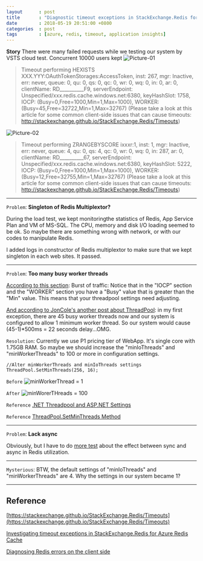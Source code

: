 ```yaml
---
layout      : post
title       : "Diagnostic timeout exceptions in StackExchange.Redis for Azure Redis Cache"
date        : 2018-05-19 20:51:00 +0800
categories  : post
tags        : [azure, redis, timeout, application insights]
---
```


**Story**
There were many failed requests while we testing our system by VSTS cloud test. Concurrent 10000 users kept 
![Picture-01](https://2.bp.blogspot.com/-vtXs8coCoXg/Wv_I92kcKjI/AAAAAAAAUaU/tKeRGJ_QT2YmBwJ-6EH2zSbmHfbayCkfwCLcBGAs/s1600/Diagnostic-timeout-exceptions-for-redis-01.png)
>Timeout performing HEXISTS XXX.YYY:OAuthTokenStorages:AccessToken, inst: 267, mgr: Inactive, err: never, queue: 0, qu: 0, qs: 0, qc: 0, wr: 0, wq: 0, in: 0, ar: 0, clientName: RD__________F9, serverEndpoint: Unspecified/xxx.redis.cache.windows.net:6380, keyHashSlot: 1758, IOCP: (Busy=0,Free=1000,Min=1,Max=1000), WORKER: (Busy=45,Free=32722,Min=1,Max=32767) (Please take a look at this article for some common client-side issues that can cause timeouts: http://stackexchange.github.io/StackExchange.Redis/Timeouts) 

![Picture-02](https://4.bp.blogspot.com/-S4H1S4cWlcA/Wv_JcxvoYyI/AAAAAAAAUac/XBr29445ZcoclhYRukjB4bH-rFKMAC-kACLcBGAs/s1600/Diagnostic-timeout-exceptions-for-redis-02.png)
>Timeout performing ZRANGEBYSCORE ixxxr:1, inst: 1, mgr: Inactive, err: never, queue: 4, qu: 0, qs: 4, qc: 0, wr: 0, wq: 0, in: 287, ar: 0, clientName: RD__________67, serverEndpoint: Unspecified/xxx.redis.cache.windows.net:6380, keyHashSlot: 5222, IOCP: (Busy=0,Free=1000,Min=1,Max=1000), WORKER: (Busy=12,Free=32755,Min=1,Max=32767) (Please take a look at this article for some common client-side issues that can cause timeouts: http://stackexchange.github.io/StackExchange.Redis/Timeouts)
>
---

`Problem`: **Singleton of Redis Multiplextor?**

During the load test, we kept monitoringthe statistics of Redis, App Service Plan and VM of MS-SQL. The CPU, memory and disk I/O loading seemed to be ok. So maybe there are something wrong with network, or with our codes to manipulate Redis.

I added logs in constructor of Redis multiplextor to make sure that we kept singleton in each web sites. It passed.

---

`Problem`: **Too many busy worker threads**

[According to this section](https://gist.github.com/JonCole/db0e90bedeb3fc4823c2#burst-of-traffic): Burst of traffic: Notice that in the "IOCP" section and the "WORKER" section you have a "Busy" value that is greater than the "Min" value. This means that your threadpool settings need adjusting.

[And according to JonCole's another post about ThreadPool](https://gist.github.com/JonCole/e65411214030f0d823cb): in my first exception, there are 45 busy worker threads now and our system is configured to allow 1 minimum worker thread. So our system would cause (45-1)*500ms = 22 seconds delay...OMG.

`Resolution`: Currently we use P1 pricing tier of WebApp. It's single core with 1.75GB RAM. So maybe we should increase the "minIoThreads" and "minWorkerThreads" to 100 or more in configuration settings.
```csharp=
//Alter minWorkerThreads and minIoThreads settings
ThreadPool.SetMinThreads(256, 16);
```

`Before` ![minWorkerThread = 1](https://c1.staticflickr.com/1/882/41556068634_929899eb45_o_d.png)

`After` ![minWorerTHreads = 100](https://c1.staticflickr.com/1/829/42230321742_e658f7de18_o_d.png)

`Reference` [.NET Threadpool and ASP.NET Settings](https://github.com/projectkudu/kudu/wiki/Azure-Web-App-sandbox#net-threadpool-and-aspnet-settings)

`Reference` [ThreadPool.SetMinThreads Method](https://msdn.microsoft.com/en-us/library/system.threading.threadpool.setminthreads(v=vs.110).aspx)

---

`Problem`: **Lack async**

Obviously, but I have to do [more test](https://neofelisho.github.io/neofelisho.github.io/post/2018/05/22/2018-05-22-test-redis-sync-timeout.html) about the effect between sync and async in Redis utilization.

---

`Mysterious`: BTW, the default settings of "minIoThreads" and "minWorkerThreads" are 4. Why the settings in our system became 1? 

---

## Reference
[https://stackexchange.github.io/StackExchange.Redis/Timeouts](https://stackexchange.github.io/StackExchange.Redis/Timeouts)

[Investigating timeout exceptions in StackExchange.Redis for Azure Redis Cache](https://azure.microsoft.com/zh-tw/blog/investigating-timeout-exceptions-in-stackexchange-redis-for-azure-redis-cache/)

[Diagnosing Redis errors on the client side](https://gist.github.com/JonCole/db0e90bedeb3fc4823c2)